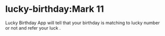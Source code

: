 # lucky-birthday:Mark 11
Lucky Birthday App will tell that your birthday is matching to lucky number or not and refer your luck .
